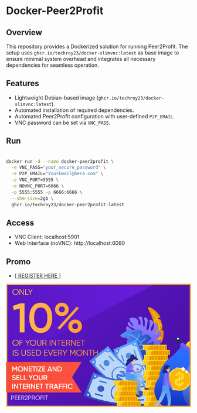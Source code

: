 # Docker-Peer2Profit

## Overview
This repository provides a Dockerized solution for running Peer2Profit. The setup uses `ghcr.io/techroy23/docker-slimvnc:latest` as base image to ensure minimal system overhead and integrates all necessary dependencies for seamless operation.

## Features
- Lightweight Debian-based image (`ghcr.io/techroy23/docker-slimvnc:latest`).
- Automated installation of required dependencies.
- Automated Peer2Profit configuration with user-defined `P2P_EMAIL`.
- VNC password can be set via `VNC_PASS`.

## Run
```bash

docker run -d --name docker-peer2profit \
  -e VNC_PASS="your_secure_password" \
  -e P2P_EMAIL="YourEmail@here.com" \
  -e VNC_PORT=5555 \
  -e NOVNC_PORT=6666 \
  -p 5555:5555 -p 6666:6666 \
  --shm-size=2gb \
  ghcr.io/techroy23/docker-peer2profit:latest

```

## Access
- VNC Client: localhost:5901
- Web Interface (noVNC): http://localhost:6080

## Promo
<ul><li><a href="https://t.me/peer2profit_app_bot?start=1628962882611800423c343"> [ REGISTER HERE ] </a></li></ul>
<div align="center">
  <a href="https://t.me/peer2profit_app_bot?start=1628962882611800423c343">
      <img src="screenshot/p2p-banner-960x640.png" alt="Alt text">
  </a>
</div>
